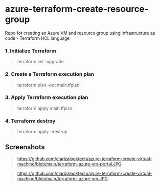 # azure-terraform-create-resource-group
Repo for creating an Azure VM and resource group using infrastructure as code - Terraform HCL language

### 1. Initialize Terraform 
> terraform init -upgrade

### 2. Create a Terraform execution plan
> terraform plan -out main.tfplan

### 3. Apply Terraform execution plan
> terraform apply main.tfplan

### 4. Terraform destroy
> terraform apply -destroy

## Screenshots
> https://github.com/clarizalooktech/azure-terraform-create-virtual-machine/blob/main/terraform-azure-vm-portal.JPG

> https://github.com/clarizalooktech/azure-terraform-create-virtual-machine/blob/main/terraform-azure-vm.JPG
